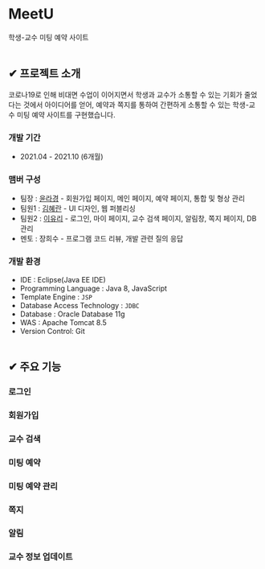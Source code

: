 # MeetU
학생-교수 미팅 예약 사이트
</br></br>

## ✔ 프로젝트 소개
코로나19로 인해 비대면 수업이 이어지면서 학생과 교수가 소통할 수 있는 기회가 줄었다는 것에서 아이디어를 얻어, 예약과 쪽지를 통하여 간편하게 소통할 수 있는 학생-교수 미팅 예약 사이트를 구현했습니다.

### 개발 기간
- 2021.04 - 2021.10 (6개월)

### 맴버 구성
- 팀장 : [윤라경](https://github.com/duldul34) - 회원가입 페이지, 메인 페이지, 예약 페이지, 통합 및 형상 관리
- 팀원1 : [김혜란](https://github.com/hyeran0513) - UI 디자인, 웹 퍼블리싱
- 팀원2 : [이유리](https://github.com/lee-code712) - 로그인, 마이 페이지, 교수 검색 페이지, 알림창, 쪽지 페이지, DB 관리
- 멘토 : 장희수 - 프로그램 코드 리뷰, 개발 관련 질의 응답

### 개발 환경
- IDE : Eclipse(Java EE IDE)
- Programming Language : Java 8, JavaScript
- Template Engine : `JSP`
- Database Access Technology : `JDBC`
- Database : Oracle Database 11g
- WAS : Apache Tomcat 8.5
- Version Control: Git
</br></br>

## ✔ 주요 기능
### 로그인
### 회원가입
### 교수 검색
### 미팅 예약
### 미팅 예약 관리
### 쪽지
### 알림
### 교수 정보 업데이트
